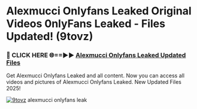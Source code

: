 # Alexmucci Onlyfans Leaked Original Videos 0nlyFans Leaked - Files Updated! (9tovz)

<h3>🔴 CLICK HERE 🌐==►► <a href="https://tinyurl.com/3hn5wdd3" rel="nofollow">Alexmucci Onlyfans Leaked Updated Files</a></h3>

Get Alexmucci Onlyfans Leaked and all content. Now you can access all videos and pictures of Alexmucci Onlyfans Leaked. New Updated Files 2025!

[![9tovz](https://i.imgur.com/4HnBqBT.gif)](https://tinyurl.com/3hn5wdd3)
alexmucci onlyfans leak